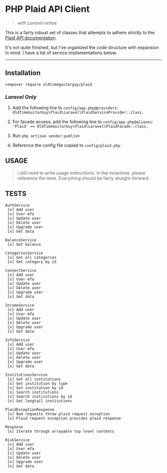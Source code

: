 PHP Plaid API Client
=====================
> _with Laravel extras_

This is a fairly robust set of classes that attempts
to adhere strictly to the [Plaid API documentation](https://plaid.com/docs/api).

It's not quite finished, but I've organized the code structure
with expansion in mind. I have a list of service implementations below.

-------------------------

Installation
-------------

`composer require oldtimeguitarguy/plaid`

### _Laravel Only_

1. Add the following line to `config/app.php@providers`: `OldTimeGuitarGuy\Plaid\Laravel\PlaidServiceProvider::class,`

2. For facade access, add the following line to `config/app.php@aliases`: `'Plaid' => OldTimeGuitarGuy\Plaid\Laravel\PlaidFacade::class,`

3. Run `php artisan vendor:publish`

4. Reference the config file copied to `config/plaid.php`

USAGE
------

> I still need to write usage instructions. In the meantime, please reference the tests.
> Everything should be fairly straight-forward.

TESTS
------
```
AuthService
 [x] Add user
 [x] User mfa
 [x] Update user
 [x] Delete user
 [x] Upgrade user
 [x] Get data

BalanceService
 [x] Get balance

CategoriesService
 [x] Get all categories
 [x] Get category by id

ConnectService
 [x] Add user
 [x] User mfa
 [x] Update user
 [x] Delete user
 [x] Upgrade user
 [x] Get data

IncomeService
 [x] Add user
 [x] User mfa
 [x] Update user
 [x] Delete user
 [x] Upgrade user
 [x] Get data

InfoService
 [x] Add user
 [x] User mfa
 [x] Update user
 [x] Delete user
 [x] Upgrade user
 [x] Get data

InstitutionsService
 [x] Get all institutions
 [x] Get institution by type
 [x] Get institution by id
 [x] Search institutions
 [x] Search institutions by id
 [x] Get longtail institutions

PlaidExceptionResponse
 [x] Bad requests throw plaid request exception
 [x] Plaid request exception provides plaid response

Response
 [x] Iterate through arrayable top level contents

RiskService
 [x] Add user
 [x] User mfa
 [x] Update user
 [x] Delete user
 [x] Upgrade user
 [x] Get data
```
